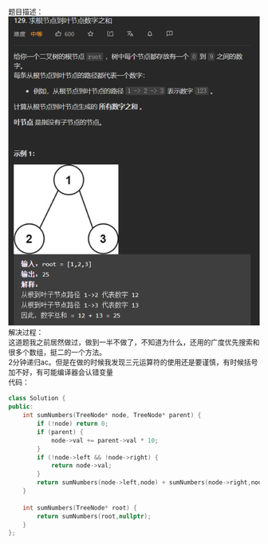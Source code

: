 题目描述：  
![image](/basicaldatastructure/binary_tree/image/image46.png)  
解决过程：  
这道题我之前居然做过，做到一半不做了，不知道为什么，还用的广度优先搜索和很多个数组，挺二的一个方法。  
2分钟递归ac。但是在做的时候我发现三元运算符的使用还是要谨慎，有时候括号加不好，有可能编译器会认错变量  
代码：  
```cpp
class Solution {
public:
    int sumNumbers(TreeNode* node, TreeNode* parent) {
        if (!node) return 0;
        if (parent) {
            node->val += parent->val * 10;
        }
        if (!node->left && !node->right) {
            return node->val;
        }
        return sumNumbers(node->left,node) + sumNumbers(node->right,node);
    }

    int sumNumbers(TreeNode* root) {
        return sumNumbers(root,nullptr);
    }
};
```